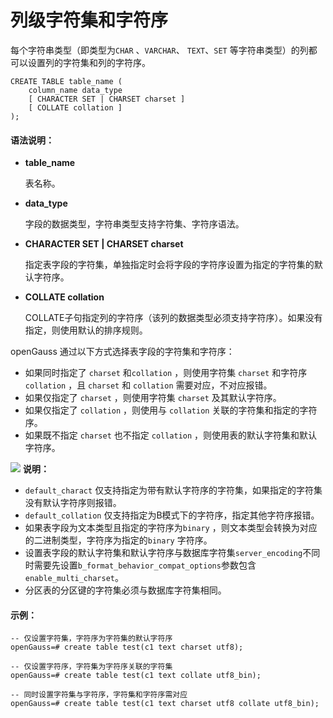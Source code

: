 # 列级字符集和字符序<a name="列级字符集和字符序"></a>

每个字符串类型（即类型为`CHAR` 、`VARCHAR`、 `TEXT`、`SET` 等字符串类型）的列都可以设置列的字符集和列的字符序。

```
CREATE TABLE table_name (
    column_name data_type
	[ CHARACTER SET | CHARSET charset ]
    [ COLLATE collation ]
);
```

#### 语法说明：

- **table_name**

  表名称。

- **data_type**

  字段的数据类型，字符串类型支持字符集、字符序语法。

- **CHARACTER SET | CHARSET charset**

  指定表字段的字符集，单独指定时会将字段的字符序设置为指定的字符集的默认字符序。

- **COLLATE collation**

  COLLATE子句指定列的字符序（该列的数据类型必须支持字符序）。如果没有指定，则使用默认的排序规则。



openGauss 通过以下方式选择表字段的字符集和字符序：

- 如果同时指定了 `charset` 和`collation` ，则使用字符集 `charset` 和字符序 `collation` ，且 `charset` 和 `collation` 需要对应，不对应报错。
- 如果仅指定了 `charset` ，则使用字符集 `charset` 及其默认字符序。
- 如果仅指定了 `collation` ，则使用与 `collation` 关联的字符集和指定的字符序。
- 如果既不指定 `charset` 也不指定 `collation` ，则使用表的默认字符集和默认字符序。



![](public_sys-resources/icon-note.gif) **说明：** 

-  `default_charact` 仅支持指定为带有默认字符序的字符集，如果指定的字符集没有默认字符序则报错。
-  `default_collation` 仅支持指定为B模式下的字符序，指定其他字符序报错。
- 如果表字段为文本类型且指定的字符序为`binary` ，则文本类型会转换为对应的二进制类型，字符序为指定的`binary` 字符序。
- 设置表字段的默认字符集和默认字符序与数据库字符集`server_encoding`不同时需要先设置`b_format_behavior_compat_options`参数包含`enable_multi_charset`。
- 分区表的分区键的字符集必须与数据库字符集相同。



#### 示例：

```
-- 仅设置字符集，字符序为字符集的默认字符序
openGauss=# create table test(c1 text charset utf8);

-- 仅设置字符序，字符集为字符序关联的字符集
openGauss=# create table test(c1 text collate utf8_bin);

-- 同时设置字符集与字符序，字符集和字符序需对应
openGauss=# create table test(c1 text charset utf8 collate utf8_bin);
```

